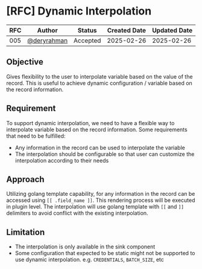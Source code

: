 # [RFC] Dynamic Interpolation

| RFC | Author | Status | Created Date | Updated Date |
| --- | ------ | ------ | ------------ | ------------ |
| 005 | [@deryrahman](https://github.com/deryrahman) | Accepted | 2025-02-26 | 2025-02-26 |

## Objective
Gives flexibility to the user to interpolate variable based on the value of the record. This is useful to achieve dynamic configuration / variable based on the record information.

## Requirement
To support dynamic interpolation, we need to have a flexible way to interpolate variable based on the record information. Some requirements that need to be fulfilled:
- Any information in the record can be used to interpolate the variable
- The interpolation should be configurable so that user can customize the interpolation according to their needs

## Approach
Utilizing golang template capability, for any information in the record can be accessed using `[[ .field_name ]]`. This rendering process will be executed in plugin level. The interpolation will use golang template with `[[` and `]]` delimiters to avoid conflict with the existing interpolation.

## Limitation
- The interpolation is only available in the sink component
- Some configuration that expected to be static might not be supported to use dynamic interpolation. e.g. `CREDENTIALS`, `BATCH_SIZE`, etc
